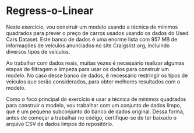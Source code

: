 # Regress-o-Linear

Neste exercício, vou construir um modelo usando a técnica de mínimos quadrados para prever o preço de carros usados usando os dados do Used Cars Dataset. Este banco de dados é uma enorme lista com 957 MB de informações de veículos anunciados no site Craigslist.org, incluindo diversos tipos de veículos.

Ao trabalhar com dados reais, muitas vezes é necessário realizar algumas etapas de filtragem e limpeza para usar os dados para construir um modelo. No caso desse banco de dados, é necessário restringir os tipos de veículos que serão considerados, para obter melhores resultados com o modelo.

Como o foco principal do exercício é usar a técnica de mínimos quadrados para construir o modelo, vou trabalhar com um conjunto de dados limpo, que é um pequeno subconjunto do banco de dados original. Dessa forma, antes de começar a trabalhar no código, certifique-se de ter baixado o arquivo CSV de dados limpos do repositório.
